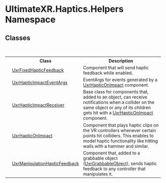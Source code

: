 # UltimateXR.Haptics.Helpers Namespace

## Classes
&nbsp;<table><tr><th></th><th>Class</th><th>Description</th></tr><tr><td>![Public class](media/pubclass.gif "Public class")</td><td><a href="T_UltimateXR_Haptics_Helpers_UxrFixedHapticFeedback">UxrFixedHapticFeedback</a></td><td>
Component that will send haptic feedback while enabled.</td></tr><tr><td>![Public class](media/pubclass.gif "Public class")</td><td><a href="T_UltimateXR_Haptics_Helpers_UxrHapticImpactEventArgs">UxrHapticImpactEventArgs</a></td><td>
EventArgs for events generated by a <a href="T_UltimateXR_Haptics_Helpers_UxrHapticOnImpact">UxrHapticOnImpact</a> component.</td></tr><tr><td>![Public class](media/pubclass.gif "Public class")</td><td><a href="T_UltimateXR_Haptics_Helpers_UxrHapticImpactReceiver">UxrHapticImpactReceiver</a></td><td>
Base class for components that, added to an object, can receive notifications when a collider on the same object or any of its children gets hit with a <a href="T_UltimateXR_Haptics_Helpers_UxrHapticOnImpact">UxrHapticOnImpact</a> component.</td></tr><tr><td>![Public class](media/pubclass.gif "Public class")</td><td><a href="T_UltimateXR_Haptics_Helpers_UxrHapticOnImpact">UxrHapticOnImpact</a></td><td>
Component that plays haptic clips on the VR controllers whenever certain points hit colliders. This enables to model haptic functionality like hitting walls with a hammer and similar.</td></tr><tr><td>![Public class](media/pubclass.gif "Public class")</td><td><a href="T_UltimateXR_Haptics_Helpers_UxrManipulationHapticFeedback">UxrManipulationHapticFeedback</a></td><td>
Component that, added to a grabbable object (<a href="T_UltimateXR_Manipulation_UxrGrabbableObject">UxrGrabbableObject</a>), sends haptic feedback to any controller that manipulates it.</td></tr></table>&nbsp;
